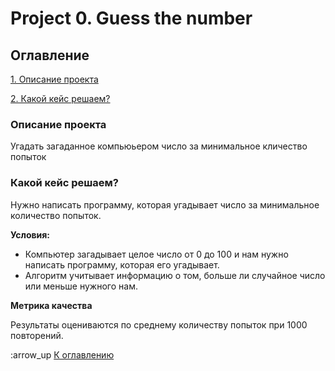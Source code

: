 # Project 0. Guess the number

## Оглавление
[1. Описание проекта](https://github.com/Ily1chh/SF_Ily1chh/blob/main/project_0/README.md#%D0%BE%D0%BF%D0%B8%D1%81%D0%B0%D0%BD%D0%B8%D0%B5-%D0%BF%D1%80%D0%BE%D0%B5%D0%BA%D1%82%D0%B0)

[2. Какой кейс решаем?](https://github.com/Ily1chh/SF_Ily1chh/blob/main/project_0/README.md#%D0%BA%D0%B0%D0%BA%D0%BE%D0%B9-%D0%BA%D0%B5%D0%B9%D1%81-%D1%80%D0%B5%D1%88%D0%B0%D0%B5%D0%BC)

### Описание проекта
Угадать загаданное компьюьером число за минимальное кличество попыток

### Какой кейс решаем?
Нужно написать программу, которая угадывает число за минимальное количество попыток.

**Условия:**
- Компьютер загадывает целое число от 0 до 100 и нам нужно написать программу, которая его угадывает.
- Алгоритм учитывает информацию о том, больше ли случайное число или меньше нужного нам.

**Метрика качества**

Результаты оцениваются по среднему количеству попыток при 1000 повторений.

:arrow_up [К оглавлению](https://github.com/Ily1chh/SF_Ily1chh/blob/main/project_0/README.md#%D0%BE%D0%B3%D0%BB%D0%B0%D0%B2%D0%BB%D0%B5%D0%BD%D0%B8%D0%B5)